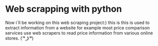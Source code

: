 # Web scrapping with python
Now i´ll be working on this web scraping project:)
this is this is used to extract information from a website for example most price comparison services use web scrapers to read price information from various online stores.
(﻿ ͡° ͜ʖ ͡°)
